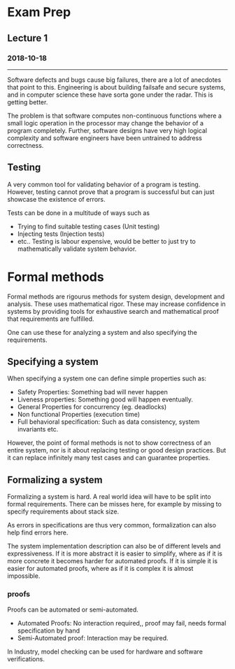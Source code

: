 # Exam Prep
## Lecture 1
### 2018-10-18
---
Software defects and bugs cause big failures, there are a lot of anecdotes that point to this. Engineering is about building failsafe and secure systems, and in computer science these have sorta gone under the radar. This is getting better.

The problem is that software computes non-continuous functions where a small logic operation in the processor may change the behavior of a program completely.
Further, software designs have very high logical complexity and software engineers have been untrained to address correctness.

## Testing
A very common tool for validating behavior of a program is testing. However, testing cannot prove that a program is successful but can just showcase the existence of errors.

Tests can be done in a multitude of ways such as
* Trying to find suitable testing cases (Unit testing)
* Injecting tests (Injection tests)
* etc..
Testing is labour expensive, would be better to just try to mathematically validate system behavior.

# Formal methods
Formal methods are rigourus methods for system design, development and analysis. These uses mathematical rigor.
These may increase confidence in systems by providing tools for exhaustive search and mathematical proof that requirements are fulfilled.

One can use these for analyzing a system and also specifying the requirements.

## Specifying a system
When specifying a system one can define simple properties such as:
* Safety Properties: Something bad will never happen
* Liveness properties: Something good will happen eventually.
* General Properties for concurrency (eg. deadlocks)
* Non functional Properties (execution time)
* Full behavioral specification: Such as data consistency, system invariants etc.


However, the point of formal methods is not to show correctness of an entire system, nor is it about replacing testing or good design practices. But it can replace infinitely many test cases and can guarantee properties.

## Formalizing a system
Formalizing a system is hard. A real world idea will have to be split into formal requirements. There can be misses here, for example by missing to specify requirements about stack size.


As errors in specifications are thus very common, formalization can also help find errors here.

The system implementation description can also be of different levels and expressiveness. If it is more abstract it is easier to simplify, where as if it is more concrete it becomes harder for automated proofs. If it is simple it is easier for automated proofs, where as if it is complex it is almost impossible.  

### proofs
Proofs can be automated or semi-automated.
* Automated Proofs: No interaction required,, proof may fail, needs formal specification by hand
* Semi-Automated proof: Interaction may be required.

In Industry, model checking can be used for hardware and software verifications. 

